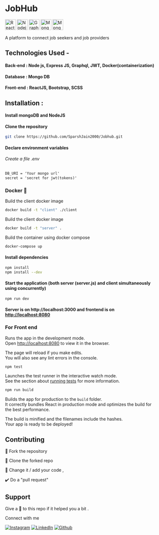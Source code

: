 # JobHub

<img height="35" alt="React" src="https://img.shields.io/badge/-React-45b8d8?style=flat-square&logo=react&logoColor=white" /> <img height="35" alt="Nodejs" src="https://img.shields.io/badge/-Nodejs-3c873a?style=flat-square&logo=Node.js&logoColor=white" /> <img height="35" alt="GraphQL" src="https://img.shields.io/badge/-GraphQL-e535ab?style=flat-square&logo=graphql&logoColor=white" /> <img height="35" alt="MongoDB" src="https://img.shields.io/badge/-MongoDB-13aa52?style=flat-square&logo=mongodb&logoColor=white" /> <img height="35" alt="MongoDB" src="https://img.shields.io/badge/-Docker-45b8f8?style=flat-square&logo=docker&logoColor=white" />

A platform to connect job seekers and job providers

## Technologies Used -

#### Back-end : Node js, Express JS, Graphql, JWT, Docker(containerization)

#### Database : Mongo DB

#### Front-end : ReactJS, Bootstrap, SCSS

## Installation :

#### Install mongoDB and NodeJS

#### Clone the repository

```bash
git clone https://github.com/SparshJain2000/Jobhub.git
```

#### Declare environment variables

###### Create a file .env

```txt
DB_URI = 'Your mongo url'
secret = 'secret for jwt(tokens)'
```

### Docker 🐳

Build the client docker image

```bash
docker build -t "client" ./client
```

Build the client docker image

```bash
docker build -t "server" .
```

Build the container using docker compose

```bash
docker-compose up
```

#### Install dependencies

```bash
npm install
npm install --dev
```

#### Start the application (both server (server.js) and client simultaneously using concurrently)

```bash
npm run dev
```

#### Server is on http://localhost:3000 and frontend is on [http://localhost:8080](http://localhost:8080)

### For Front end

Runs the app in the development mode.<br />
Open [http://localhost:8080](http://localhost:8080) to view it in the browser.

The page will reload if you make edits.<br />
You will also see any lint errors in the console.

```bash
npm test
```

Launches the test runner in the interactive watch mode.<br />
See the section about [running tests](https://facebook.github.io/create-react-app/docs/running-tests) for more information.

```bash
npm run build
```

Builds the app for production to the `build` folder.<br />
It correctly bundles React in production mode and optimizes the build for the best performance.

The build is minified and the filenames include the hashes.<br />
Your app is ready to be deployed!

## Contributing

🍴 Fork the repository

👯 Clone the forked repo

📝 Change it / add your code ,

✔️ Do a "pull request"

## Support

Give a 🌟 to this repo if it helped you a bit .

Connect with me

[![Instagram](https://img.shields.io/static/v1.svg?label=follow&message=@sparsh._jain&color=grey&logo=instagram&style=for-the-badge&logoColor=white&colorA=critical)](https://www.instagram.com/sparsh._jain/) [![LinkedIn](https://img.shields.io/static/v1.svg?label=connect&message=@SparshJain&color=success&logo=linkedin&style=for-the-badge&logoColor=white&colorA=blue)](https://www.linkedin.com/in/sparsh-jain-87379a168/) [![Github](https://img.shields.io/static/v1.svg?label=follow&message=@SparshJain2000&color=grey&logo=github&style=for-the-badge&logoColor=white&colorA=black)](https://www.github.com/SparshJain2000/)

